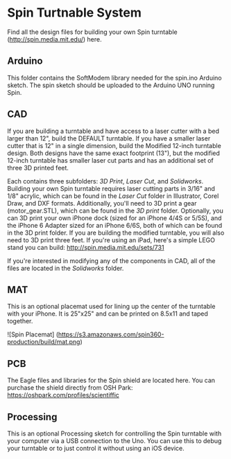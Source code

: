 # Spin Turtnable System

Find all the design files for building your own Spin turntable (http://spin.media.mit.edu/) here.

## Arduino

This folder contains the SoftModem library needed for the spin.ino Arduino sketch.  The spin sketch should be uploaded to the Arduino UNO running Spin.

## CAD

If you are building a turntable and have access to a laser cutter with a bed larger than 12", build the DEFAULT turntable.  If you have a smaller laser cutter that is 12" in a single dimension, build the Modified 12-inch turntable design.  Both designs have the same exact footprint (13"), but the modified 12-inch turntable has smaller laser cut parts and has an additional set of three 3D printed feet.

Each contains three subfolders: _3D Print_, _Laser Cut_, and _Solidworks_.  Building your own Spin turntable requires laser cutting parts in 3/16" and 1/8" acrylic, which can be found in the _Laser Cut_ folder in Illustrator, Corel Draw, and DXF formats.  Additionally, you'll need to 3D print a gear (motor_gear.STL), which can be found in the _3D print_ folder.  Optionally, you can 3D print your own iPhone dock (sized for an iPhone 4/4S or 5/5S), and the iPhone 6 Adapter sized for an iPhone 6/6S, both of which can be found in the 3D print folder.  If you are building the modified turntable, you will also need to 3D print three feet.  If you're using an iPad, here's a simple LEGO stand you can build: http://spin.media.mit.edu/sets/731

If you're interested in modifying any of the components in CAD, all of the files are located in the _Solidworks_ folder.

## MAT

This is an optional placemat used for lining up the center of the turntable with your iPhone.  It is 25"x25" and can be printed on 8.5x11 and taped together.

![Spin Placemat]
(https://s3.amazonaws.com/spin360-production/build/mat.png)

## PCB

The Eagle files and libraries for the Spin shield are located here.  You can purchase the shield directly from OSH Park: https://oshpark.com/profiles/scientiffic

## Processing

This is an optional Processing sketch for controlling the Spin turntable with your computer via a USB connection to the Uno.  You can use this to debug your turntable or to just control it without using an iOS device.



